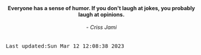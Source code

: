 
<div align="center"><b><span>Everyone has a sense of humor. If you don't laugh at jokes, you probably laugh at opinions.</span></b><br><br><i> - Criss Jami</i></div>
<br><br><kbd>Last updated:Sun Mar 12 12:08:38 2023</kbd>